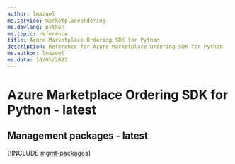 ```yaml
---
author: lmazuel
ms.service: marketplaceordering
ms.devlang: python
ms.topic: reference
title: Azure Marketplace Ordering SDK for Python
description: Reference for Azure Marketplace Ordering SDK for Python
ms.author: lmazuel
ms.data: 10/05/2022
---
```

# Azure Marketplace Ordering SDK for Python - latest

## Management packages - latest
[!INCLUDE [mgmt-packages](marketplace-ordering-mgmt-index.md)]